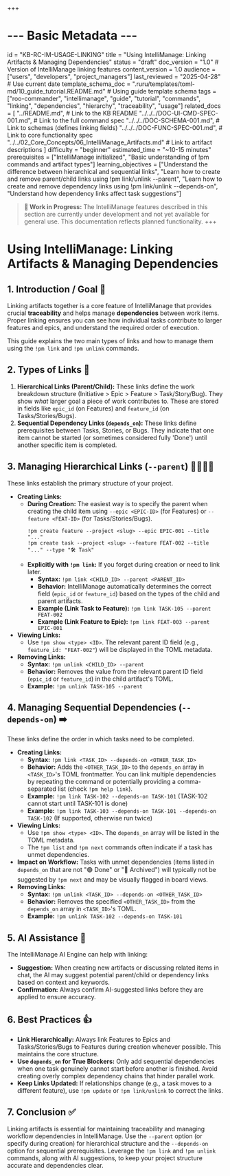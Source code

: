 +++
# --- Basic Metadata ---
id = "KB-RC-IM-USAGE-LINKING"
title = "Using IntelliManage: Linking Artifacts & Managing Dependencies"
status = "draft"
doc_version = "1.0" # Version of IntelliManage linking features
content_version = 1.0
audience = ["users", "developers", "project_managers"]
last_reviewed = "2025-04-28" # Use current date
template_schema_doc = ".ruru/templates/toml-md/10_guide_tutorial.README.md" # Using guide template schema
tags = ["roo-commander", "intellimanage", "guide", "tutorial", "commands", "linking", "dependencies", "hierarchy", "traceability", "usage"]
related_docs = [
    "../README.md", # Link to the KB README
    "../../../DOC-UI-CMD-SPEC-001.md", # Link to the full command spec
    "../../../DOC-SCHEMA-001.md", # Link to schemas (defines linking fields)
    "../../../DOC-FUNC-SPEC-001.md", # Link to core functionality spec
    "../../02_Core_Concepts/06_IntelliManage_Artifacts.md" # Link to artifact descriptions
    ]
difficulty = "beginner"
estimated_time = "~10-15 minutes"
prerequisites = ["IntelliManage initialized", "Basic understanding of !pm commands and artifact types"]
learning_objectives = ["Understand the difference between hierarchical and sequential links", "Learn how to create and remove parent/child links using !pm link/unlink --parent", "Learn how to create and remove dependency links using !pm link/unlink --depends-on", "Understand how dependency links affect task suggestions"]
> **🚧 Work in Progress:** The IntelliManage features described in this section are currently under development and not yet available for general use. This documentation reflects planned functionality.
+++

# Using IntelliManage: Linking Artifacts & Managing Dependencies

## 1. Introduction / Goal 🎯

Linking artifacts together is a core feature of IntelliManage that provides crucial **traceability** and helps manage **dependencies** between work items. Proper linking ensures you can see how individual tasks contribute to larger features and epics, and understand the required order of execution.

This guide explains the two main types of links and how to manage them using the `!pm link` and `!pm unlink` commands.

## 2. Types of Links 🔗

1.  **Hierarchical Links (Parent/Child):** These links define the work breakdown structure (Initiative > Epic > Feature > Task/Story/Bug). They show *what* larger goal a piece of work contributes to. These are stored in fields like `epic_id` (on Features) and `feature_id` (on Tasks/Stories/Bugs).
2.  **Sequential Dependency Links (`depends_on`):** These links define prerequisites between Tasks, Stories, or Bugs. They indicate that one item cannot be started (or sometimes considered fully 'Done') until another specific item is completed.

## 3. Managing Hierarchical Links (`--parent`) 👨‍👩‍👧‍👦

These links establish the primary structure of your project.

*   **Creating Links:**
    *   **During Creation:** The easiest way is to specify the parent when creating the child item using `--epic <EPIC-ID>` (for Features) or `--feature <FEAT-ID>` (for Tasks/Stories/Bugs).
        ```
        !pm create feature --project <slug> --epic EPIC-001 --title "..."
        !pm create task --project <slug> --feature FEAT-002 --title "..." --type "🛠️ Task"
        ```
    *   **Explicitly with `!pm link`:** If you forget during creation or need to link later.
        *   **Syntax:** `!pm link <CHILD_ID> --parent <PARENT_ID>`
        *   **Behavior:** IntelliManage automatically determines the correct field (`epic_id` or `feature_id`) based on the types of the child and parent artifacts.
        *   **Example (Link Task to Feature):** `!pm link TASK-105 --parent FEAT-002`
        *   **Example (Link Feature to Epic):** `!pm link FEAT-003 --parent EPIC-001`
*   **Viewing Links:**
    *   Use `!pm show <type> <ID>`. The relevant parent ID field (e.g., `feature_id: "FEAT-002"`) will be displayed in the TOML metadata.
*   **Removing Links:**
    *   **Syntax:** `!pm unlink <CHILD_ID> --parent`
    *   **Behavior:** Removes the value from the relevant parent ID field (`epic_id` or `feature_id`) in the child artifact's TOML.
    *   **Example:** `!pm unlink TASK-105 --parent`

## 4. Managing Sequential Dependencies (`--depends-on`) ➡️

These links define the order in which tasks need to be completed.

*   **Creating Links:**
    *   **Syntax:** `!pm link <TASK_ID> --depends-on <OTHER_TASK_ID>`
    *   **Behavior:** Adds the `<OTHER_TASK_ID>` to the `depends_on` array in `<TASK_ID>`'s TOML frontmatter. You can link multiple dependencies by repeating the command or potentially providing a comma-separated list (check `!pm help link`).
    *   **Example:** `!pm link TASK-102 --depends-on TASK-101` (TASK-102 cannot start until TASK-101 is done)
    *   **Example:** `!pm link TASK-103 --depends-on TASK-101 --depends-on TASK-102` (If supported, otherwise run twice)
*   **Viewing Links:**
    *   Use `!pm show <type> <ID>`. The `depends_on` array will be listed in the TOML metadata.
    *   The `!pm list` and `!pm next` commands often indicate if a task has unmet dependencies.
*   **Impact on Workflow:** Tasks with unmet dependencies (items listed in `depends_on` that are not "🟢 Done" or "🧊 Archived") will typically not be suggested by `!pm next` and may be visually flagged in board views.
*   **Removing Links:**
    *   **Syntax:** `!pm unlink <TASK_ID> --depends-on <OTHER_TASK_ID>`
    *   **Behavior:** Removes the specified `<OTHER_TASK_ID>` from the `depends_on` array in `<TASK_ID>`'s TOML.
    *   **Example:** `!pm unlink TASK-102 --depends-on TASK-101`

## 5. AI Assistance 🤖

The IntelliManage AI Engine can help with linking:

*   **Suggestion:** When creating new artifacts or discussing related items in chat, the AI may suggest potential parent/child or dependency links based on context and keywords.
*   **Confirmation:** Always confirm AI-suggested links before they are applied to ensure accuracy.

## 6. Best Practices 👍

*   **Link Hierarchically:** Always link Features to Epics and Tasks/Stories/Bugs to Features during creation whenever possible. This maintains the core structure.
*   **Use `depends_on` for True Blockers:** Only add sequential dependencies when one task genuinely cannot start before another is finished. Avoid creating overly complex dependency chains that hinder parallel work.
*   **Keep Links Updated:** If relationships change (e.g., a task moves to a different feature), use `!pm update` or `!pm link/unlink` to correct the links.

## 7. Conclusion ✅

Linking artifacts is essential for maintaining traceability and managing workflow dependencies in IntelliManage. Use the `--parent` option (or specify during creation) for hierarchical structure and the `--depends-on` option for sequential prerequisites. Leverage the `!pm link` and `!pm unlink` commands, along with AI suggestions, to keep your project structure accurate and dependencies clear.

